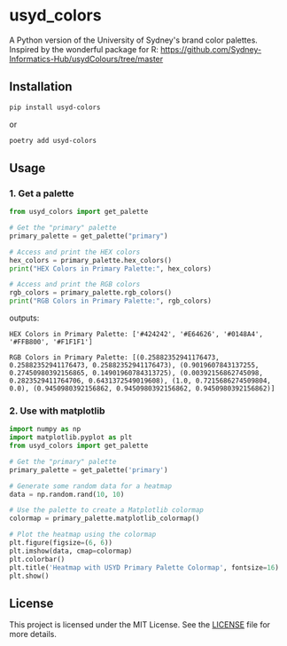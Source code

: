 # usyd_colors

A Python version of the University of Sydney's brand color palettes. Inspired by the wonderful package for R: https://github.com/Sydney-Informatics-Hub/usydColours/tree/master

## Installation

```bash
pip install usyd-colors
```

or

```bash
poetry add usyd-colors
```

## Usage

### 1. Get a palette
```python
from usyd_colors import get_palette

# Get the "primary" palette
primary_palette = get_palette("primary")

# Access and print the HEX colors
hex_colors = primary_palette.hex_colors()
print("HEX Colors in Primary Palette:", hex_colors)

# Access and print the RGB colors
rgb_colors = primary_palette.rgb_colors()
print("RGB Colors in Primary Palette:", rgb_colors)
```

outputs:
```
HEX Colors in Primary Palette: ['#424242', '#E64626', '#0148A4', '#FFB800', '#F1F1F1']

RGB Colors in Primary Palette: [(0.25882352941176473, 0.25882352941176473, 0.25882352941176473), (0.9019607843137255, 0.27450980392156865, 0.14901960784313725), (0.00392156862745098, 0.2823529411764706, 0.6431372549019608), (1.0, 0.7215686274509804, 0.0), (0.9450980392156862, 0.9450980392156862, 0.9450980392156862)]
```

### 2. Use with matplotlib

```python
import numpy as np
import matplotlib.pyplot as plt
from usyd_colors import get_palette

# Get the "primary" palette
primary_palette = get_palette('primary')

# Generate some random data for a heatmap
data = np.random.rand(10, 10)

# Use the palette to create a Matplotlib colormap
colormap = primary_palette.matplotlib_colormap()

# Plot the heatmap using the colormap
plt.figure(figsize=(6, 6))
plt.imshow(data, cmap=colormap)
plt.colorbar()
plt.title('Heatmap with USYD Primary Palette Colormap', fontsize=16)
plt.show()
```

## License

This project is licensed under the MIT License. See the [LICENSE](LICENSE) file for more details.
